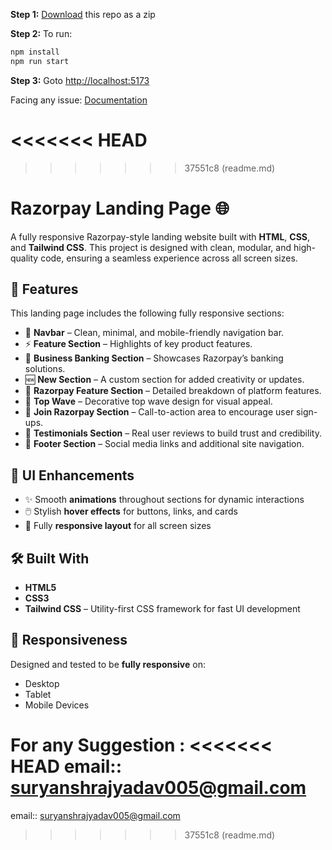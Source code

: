 **Step 1:** [Download](https://github.com/thepranaygupta/html-tailwind-css-starter-pack/archive/refs/heads/main.zip) this repo as a zip

**Step 2:** To run:

```bash
npm install
npm run start
```

**Step 3:** Goto [http://localhost:5173](http://localhost:5173)

Facing any issue: [Documentation](https://tailwindcss.com/docs/installation/using-postcss)

<<<<<<< HEAD
=======

>>>>>>> 37551c8 (readme.md)
# Razorpay Landing Page 🌐

A fully responsive Razorpay-style landing website built with **HTML**, **CSS**, and **Tailwind CSS**. This project is designed with clean, modular, and high-quality code, ensuring a seamless experience across all screen sizes.

## 🚀 Features

This landing page includes the following fully responsive sections:

- 🔹 **Navbar** – Clean, minimal, and mobile-friendly navigation bar.
- ⚡ **Feature Section** – Highlights of key product features.
- 🏦 **Business Banking Section** – Showcases Razorpay’s banking solutions.
- 🆕 **New Section** – A custom section for added creativity or updates.
- 🧩 **Razorpay Feature Section** – Detailed breakdown of platform features.
- 🌊 **Top Wave** – Decorative top wave design for visual appeal.
- 🤝 **Join Razorpay Section** – Call-to-action area to encourage user sign-ups.
- 💬 **Testimonials Section** – Real user reviews to build trust and credibility.
- 🧾 **Footer Section** – Social media links and additional site navigation.

## 🎨 UI Enhancements

- ✨ Smooth **animations** throughout sections for dynamic interactions
- 🖱️ Stylish **hover effects** for buttons, links, and cards
- 📱 Fully **responsive layout** for all screen sizes

## 🛠️ Built With

- **HTML5**
- **CSS3**
- **Tailwind CSS** – Utility-first CSS framework for fast UI development

## 📱 Responsiveness

Designed and tested to be **fully responsive** on:

- Desktop
- Tablet
- Mobile Devices

For any Suggestion :
<<<<<<< HEAD
email:: suryanshrajyadav005@gmail.com
=======
email:: suryanshrajyadav005@gmail.com
>>>>>>> 37551c8 (readme.md)
